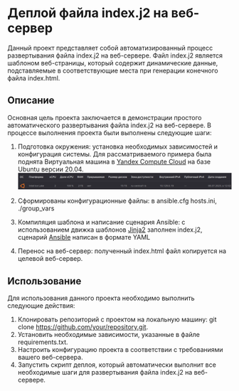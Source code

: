 # Деплой файла index.j2 на веб-сервер
Данный проект представляет собой автоматизированный процесс развертывания файла index.j2 на веб-сервере. Файл index.j2 является шаблоном веб-страницы, который содержит динамические данные, подставляемые в соответствующие места при генерации конечного файла index.html.

## Описание
Основная цель проекта заключается в демонстрации простого автоматического развертывания файла index.j2 на веб-сервере. В процессе вылолнения проекта были выполнены следующие шаги:

1. Подготовка окружения: установка необходимых зависимостей и конфигурация системы.
Для рассматриваемого примера была поднята Виртуальная машина в [Yandex Compute Cloud](https://cloud.yandex.ru/docs/compute/) на базе Ubuntu версии 20.04.
![pic](Untitled.png)
2. Сформированы конфигурационные файлы: в ansible.cfg hosts.ini, ./group_vars

3. Компиляция шаблона и написание сценария Ansible: с использованием движка шаблонов [Jinja2](https://jinja.palletsprojects.com/en/3.1.x/) заполнен index.j2,
сценарий [Ansible](https://docs.ansible.com/) написан в формате YAML

3. Перенос на веб-сервер: полученный index.html файл копируется на целевой веб-сервер.
## Использование
Для использования данного проекта необходимо выполнить следующие действия:

1. Клонировать репозиторий с проектом на локальную машину: git clone https://github.com/your/repository.git.
2. Установить необходимые зависимости, указанные в файле requirements.txt.
3. Настроить конфигурацию проекта в соответствии с требованиями вашего веб-сервера.
4. Запустить скрипт деплоя, который автоматически выполнит все необходимые шаги для развертывания файла index.j2 на веб-сервере.